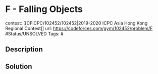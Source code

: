 # F - Falling Objects

contest: [[CFICPC/102452/102452|2019-2020 ICPC Asia Hong Kong Regional Contest]]
url: https://codeforces.com/gym/102452/problem/F
#Status/UNSOLVED
Tags: #

## Description

## Solution

